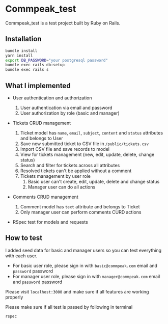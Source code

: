 # Commpeak_test

Commpeak_test is a test project built by Ruby on Rails.
## Installation



```bash
bundle install
yarn install
export DB_PASSWORD="your postgresql password"
bundle exec rails db:setup
bundle exec rails s
```

## What I implemented

- User authentication and authorization
    1. User authentication via email and password
    2. User authorization by role (basic and manager)

- Tickets CRUD management
    1. Ticket model has `name`, `email`, `subject`, `content` and `status` attributes and belongs to User
    2. Save new submitted ticket to CSV file in `/public/tickets.csv`
    3. Import CSV file and save records to model
    4. View for tickets management (new, edit, update, delete, change status)
    5. Search and filter for tickets across all attributes
    6. Resolved tickets can't be applied without a comment
    7. Tickets management by user role
        1. Basic user can't create, edit, update, delete and change status
        2. Manager user can do all actions

- Comments CRUD management
    1. Comment model has `text` attribute and belongs to Ticket
    2. Only manager user can perform comments CURD actions

- RSpec test for models and requests

## How to test

I added seed data for basic and manager users so you can test everything with each user.
- For basic user role, please sign in with `basic@commpeak.com` email and `password` password
- For manager user role, please sign in with `manager@commpeak.com` email and `password` password

Please visit `localhost:3000` and make sure if all features are working properly

Please make sure if all test is passed by following in terminal
``` bash
rspec
```
 